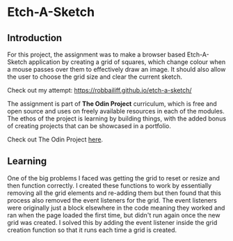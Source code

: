 # Etch-A-Sketch
## Introduction

For this project, the assignment was to make a browser based Etch-A-Sketch application by creating a grid of squares, which change colour when a mouse passes over them to effectively draw an image. It should also allow the user to choose the grid size and clear the current sketch.

Check out my attempt: https://robbailiff.github.io/etch-a-sketch/

The assignment is part of **The Odin Project** curriculum, which is free and open source and uses on freely available resources in each of the modules. The ethos of the project is learning by building things, with the added bonus of creating projects that can be showcased in a portfolio.

Check out The Odin Project [here](https://www.theodinproject.com/).

## Learning


One of the big problems I faced was getting the grid to reset or resize and then function correctly. I created these functions to work by essentially removing all the grid elements and re-adding them but then found that this process also removed the event listeners for the grid. The event listeners were originally just a block elsewhere in the code meaning they worked and ran when the page loaded the first time, but didn't run again once the new grid was created. I solved this by adding the event listener inside the grid creation function so that it runs each time a grid is created.